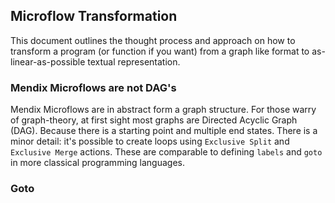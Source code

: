 ## Microflow Transformation

This document outlines the thought process and approach on how to transform a program (or function if you want) from a graph like format to as-linear-as-possible textual representation.

### Mendix Microflows are not DAG's

Mendix Microflows are in abstract form a graph structure. For those warry of graph-theory, at first sight most graphs are Directed Acyclic Graph (DAG). Because there is a starting point and multiple end states. There is a minor detail: it's possible to create loops using `Exclusive Split` and `Exclusive Merge` actions. These are comparable to defining `labels` and `goto` in more classical programming languages.


### Goto